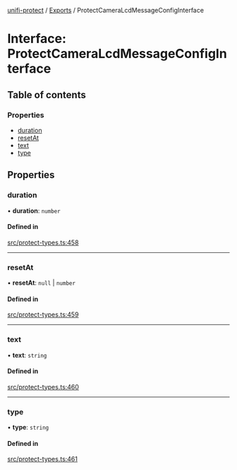 [unifi-protect](../README.md) / [Exports](../modules.md) / ProtectCameraLcdMessageConfigInterface

# Interface: ProtectCameraLcdMessageConfigInterface

## Table of contents

### Properties

- [duration](ProtectCameraLcdMessageConfigInterface.md#duration)
- [resetAt](ProtectCameraLcdMessageConfigInterface.md#resetat)
- [text](ProtectCameraLcdMessageConfigInterface.md#text)
- [type](ProtectCameraLcdMessageConfigInterface.md#type)

## Properties

### duration

• **duration**: `number`

#### Defined in

[src/protect-types.ts:458](https://github.com/hjdhjd/unifi-protect/blob/12eaf9c/src/protect-types.ts#L458)

___

### resetAt

• **resetAt**: ``null`` \| `number`

#### Defined in

[src/protect-types.ts:459](https://github.com/hjdhjd/unifi-protect/blob/12eaf9c/src/protect-types.ts#L459)

___

### text

• **text**: `string`

#### Defined in

[src/protect-types.ts:460](https://github.com/hjdhjd/unifi-protect/blob/12eaf9c/src/protect-types.ts#L460)

___

### type

• **type**: `string`

#### Defined in

[src/protect-types.ts:461](https://github.com/hjdhjd/unifi-protect/blob/12eaf9c/src/protect-types.ts#L461)

